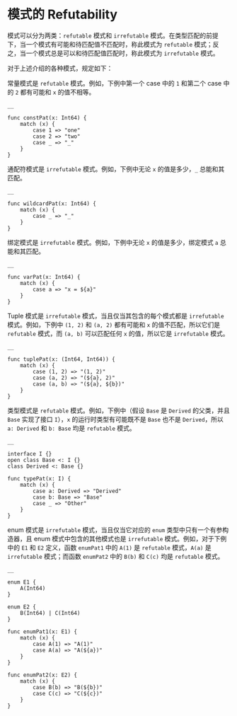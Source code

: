 
# 模式的 Refutability

模式可以分为两类：`refutable` 模式和 `irrefutable` 模式。在类型匹配的前提下，当一个模式有可能和待匹配值不匹配时，称此模式为 `refutable` 模式；反之，当一个模式总是可以和待匹配值匹配时，称此模式为 `irrefutable` 模式。

对于上述介绍的各种模式，规定如下：

常量模式是 `refutable` 模式。例如，下例中第一个 case 中的 `1` 和第二个 case 中的 `2` 都有可能和 `x` 的值不相等。
    
    __
    
    func constPat(x: Int64) {
        match (x) {
            case 1 => "one"
            case 2 => "two"
            case _ => "_"
        }
    }
    
通配符模式是 `irrefutable` 模式。例如，下例中无论 `x` 的值是多少，`_` 总能和其匹配。
    
    __
    
    func wildcardPat(x: Int64) {
        match (x) {
            case _ => "_"
        }
    }
    
绑定模式是 `irrefutable` 模式。例如，下例中无论 `x` 的值是多少，绑定模式 `a` 总能和其匹配。
    
    __
    
    func varPat(x: Int64) {
        match (x) {
            case a => "x = ${a}"
        }
    }
    
Tuple 模式是 `irrefutable` 模式，当且仅当其包含的每个模式都是 `irrefutable` 模式。例如，下例中 `(1, 2)` 和 `(a, 2)` 都有可能和 `x` 的值不匹配，所以它们是 `refutable` 模式，而 `(a, b)` 可以匹配任何 `x` 的值，所以它是 `irrefutable` 模式。
    
    __
    
    func tuplePat(x: (Int64, Int64)) {
        match (x) {
            case (1, 2) => "(1, 2)"
            case (a, 2) => "(${a}, 2)"
            case (a, b) => "(${a}, ${b})"
        }
    }
    
类型模式是 `refutable` 模式。例如，下例中（假设 `Base` 是 `Derived` 的父类，并且 `Base` 实现了接口 `I`），`x` 的运行时类型有可能既不是 `Base` 也不是 `Derived`，所以 `a: Derived` 和 `b: Base` 均是 `refutable` 模式。
    
    __
    
    interface I {}
    open class Base <: I {}
    class Derived <: Base {}
    
    func typePat(x: I) {
        match (x) {
            case a: Derived => "Derived"
            case b: Base => "Base"
            case _ => "Other"
        }
    }
    
enum 模式是 `irrefutable` 模式，当且仅当它对应的 `enum` 类型中只有一个有参构造器，且 enum 模式中包含的其他模式也是 `irrefutable` 模式。例如，对于下例中的 `E1` 和 `E2` 定义，函数 `enumPat1` 中的 `A(1)` 是 `refutable` 模式，`A(a)` 是 `irrefutable` 模式；而函数 `enumPat2` 中的 `B(b)` 和 `C(c)` 均是 `refutable` 模式。
    
    __
    
    enum E1 {
        A(Int64)
    }
    
    enum E2 {
        B(Int64) | C(Int64)
    }
    
    func enumPat1(x: E1) {
        match (x) {
            case A(1) => "A(1)"
            case A(a) => "A(${a})"
        }
    }
    
    func enumPat2(x: E2) {
        match (x) {
            case B(b) => "B(${b})"
            case C(c) => "C(${c})"
        }
    }